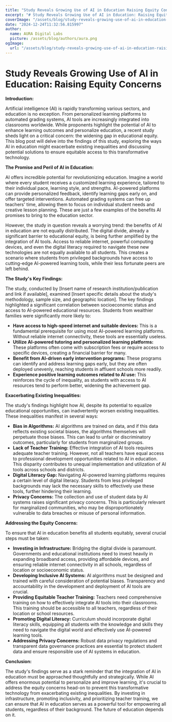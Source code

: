 ```yaml
---
title: "Study Reveals Growing Use of AI in Education Raising Equity Concerns"
excerpt: "# Study Reveals Growing Use of AI in Education: Raising Equity Concerns  **Introduction:**  Artificial intelligence (AI) is rapidly transforming vario"
coverImage: "/assets/blog/study-reveals-growing-use-of-ai-in-education-raising-equity-concerns.jpg"
date: "2024-12-24T11:32:56.815997"
author:
  name: AURA Digital Labs
  picture: /assets/blog/authors/aura.png
ogImage:
  url: "/assets/blog/study-reveals-growing-use-of-ai-in-education-raising-equity-concerns.jpg"
---
```


# Study Reveals Growing Use of AI in Education: Raising Equity Concerns

**Introduction:**

Artificial intelligence (AI) is rapidly transforming various sectors, and education is no exception.  From personalized learning platforms to automated grading systems, AI tools are increasingly integrated into classrooms worldwide. While proponents highlight the potential of AI to enhance learning outcomes and personalize education, a recent study sheds light on a critical concern: the widening gap in educational equity. This blog post will delve into the findings of this study, exploring the ways AI in education might exacerbate existing inequalities and discussing potential solutions to ensure equitable access to this transformative technology.

**The Promise and Peril of AI in Education:**

AI offers incredible potential for revolutionizing education.  Imagine a world where every student receives a customized learning experience, tailored to their individual pace, learning style, and strengths. AI-powered platforms can provide personalized feedback, identify learning gaps early on, and offer targeted interventions. Automated grading systems can free up teachers' time, allowing them to focus on individual student needs and creative lesson planning.  These are just a few examples of the benefits AI promises to bring to the education sector.

However, the study in question reveals a worrying trend:  the benefits of AI in education are not equally distributed.  The digital divide, already a significant barrier to educational equity, is being further amplified by the integration of AI tools.  Access to reliable internet, powerful computing devices, and even the digital literacy required to navigate these new technologies are not equally available to all students. This creates a scenario where students from privileged backgrounds have access to cutting-edge AI-powered learning tools, while their less fortunate peers are left behind.

**The Study's Key Findings:**

The study, conducted by [Insert name of research institution/publication and link if available], examined [Insert specific details about the study's methodology, sample size, and geographic location].  The key findings highlighted a significant correlation between socioeconomic status and access to AI-powered educational resources.  Students from wealthier families were significantly more likely to:

* **Have access to high-speed internet and suitable devices:** This is a fundamental prerequisite for using most AI-powered learning platforms.  Without reliable internet connectivity, these tools are essentially useless.
* **Utilize AI-powered tutoring and personalized learning platforms:** These platforms often come with subscription fees or require access to specific devices, creating a financial barrier for many.
* **Benefit from AI-driven early intervention programs:**  These programs can identify and address learning gaps early, but they are often deployed unevenly, reaching students in affluent schools more readily.
* **Experience positive learning outcomes related to AI use:**  This reinforces the cycle of inequality, as students with access to AI resources tend to perform better, widening the achievement gap.

**Exacerbating Existing Inequalities:**

The study's findings highlight how AI, despite its potential to equalize educational opportunities, can inadvertently worsen existing inequalities.  These inequalities manifest in several ways:

* **Bias in Algorithms:** AI algorithms are trained on data, and if this data reflects existing societal biases, the algorithms themselves will perpetuate those biases.  This can lead to unfair or discriminatory outcomes, particularly for students from marginalized groups.
* **Lack of Teacher Training:** Effective integration of AI tools requires adequate teacher training. However, not all teachers have equal access to professional development opportunities related to AI in education. This disparity contributes to unequal implementation and utilization of AI tools across schools and districts.
* **Digital Literacy Gap:**  Navigating AI-powered learning platforms requires a certain level of digital literacy.  Students from less privileged backgrounds may lack the necessary skills to effectively use these tools, further hindering their learning.
* **Privacy Concerns:** The collection and use of student data by AI systems raises significant privacy concerns.  This is particularly relevant for marginalized communities, who may be disproportionately vulnerable to data breaches or misuse of personal information.

**Addressing the Equity Concerns:**

To ensure that AI in education benefits all students equitably, several crucial steps must be taken:

* **Investing in Infrastructure:**  Bridging the digital divide is paramount.  Governments and educational institutions need to invest heavily in expanding broadband access, providing affordable devices, and ensuring reliable internet connectivity in all schools, regardless of location or socioeconomic status.
* **Developing Inclusive AI Systems:**  AI algorithms must be designed and trained with careful consideration of potential biases.  Transparency and accountability in the development and deployment of AI tools are crucial.
* **Providing Equitable Teacher Training:**  Teachers need comprehensive training on how to effectively integrate AI tools into their classrooms.  This training should be accessible to all teachers, regardless of their location or school resources.
* **Promoting Digital Literacy:**  Curriculum should incorporate digital literacy skills, equipping all students with the knowledge and skills they need to navigate the digital world and effectively use AI-powered learning tools.
* **Addressing Privacy Concerns:**  Robust data privacy regulations and transparent data governance practices are essential to protect student data and ensure responsible use of AI systems in education.

**Conclusion:**

The study's findings serve as a stark reminder that the integration of AI in education must be approached thoughtfully and strategically.  While AI offers enormous potential to personalize and improve learning, it's crucial to address the equity concerns head-on to prevent this transformative technology from exacerbating existing inequalities. By investing in infrastructure, promoting inclusivity, and prioritizing teacher training, we can ensure that AI in education serves as a powerful tool for empowering all students, regardless of their background.  The future of education depends on it.
